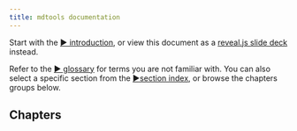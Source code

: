 ```yaml
---
title: mdtools documentation
---
```




Start with the [&#9654; introduction](introduction.html), or view this document as a [reveal.js slide deck](slides.html) instead.

Refer to the [&#9654; glossary](glossary.html) for terms you are not familiar with. You can also select a specific section from the [&#9654;section index](pattern-index.html), or browse the chapters groups below.


## Chapters

<!-- GROUP-INDEX -->


